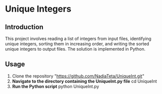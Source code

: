 # Unique Integers
## Introduction
This project involves reading a list of integers from input files, identifying unique integers, sorting them in increasing order, and writing the sorted unique integers to output files. The solution is implemented in Python.
## Usage
1. Clone the repository "https://github.com/NadiaTeta/UniqueInt.git"
2. **Navigate to the directory containing the UniqueInt.py file** cd UniqueInt
3. **Run the Python script** python UniqueInt.py
